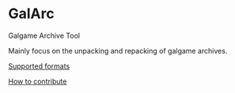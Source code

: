 # GalArc

Galgame Archive Tool

Mainly focus on the unpacking and repacking of galgame archives.

[Supported formats](https://github.com/detached64/GalArc/blob/master/docs/supported.md)

[How to contribute](https://github.com/detached64/GalArc/blob/master/docs/contribute.md)

